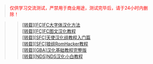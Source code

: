 ><font color="red">仅供学习交流测试，严禁用于商业用途，测试完毕后，请于24小时内删除！</font>

>><a href="https://xiongonline.github.io/[转载][FC]FC大字体汉化方法.html" target="_blank">[转载][FC]FC大字体汉化方法</a><br/>
>><a href="https://xiongonline.github.io/[转载][FC]FC图文汉化教程.html" target="_blank">[转载][FC]FC图文汉化教程</a><br/>
>><a href="https://xiongonline.github.io/[转载][SFC]天使汉化组教程入门篇.html" target="_blank">[转载][SFC]天使汉化组教程入门篇</a><br/>
>><a href="https://xiongonline.github.io/[转载][SFC]狼组RomHacker教程.html" target="_blank">[转载][SFC]狼组RomHacker教程</a><br/>
>><a href="https://xiongonline.github.io/[转载][GBA]汉化基础教程完整版.html" target="_blank">[转载][GBA]汉化基础教程完整版</a><br/>
>><a href="https://xiongonline.github.io/[转载][NDS]NDS汉化小白教程.html" target="_blank">[转载][NDS]NDS汉化小白教程</a><br/>
